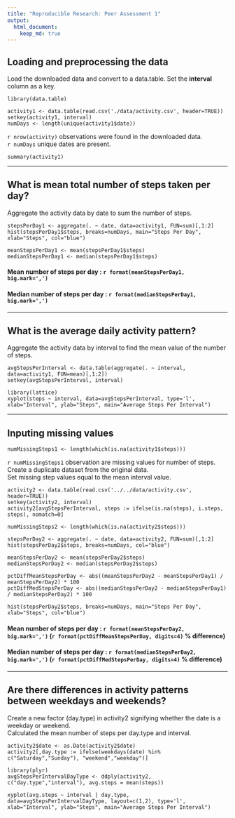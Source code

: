 ```yaml
---
title: "Reproducible Research: Peer Assessment 1"
output: 
  html_document:
    keep_md: true
---
```



## Loading and preprocessing the data

Load the downloaded data and convert to a data.table.  Set the **interval** column as a key.

```{r, echo=TRUE}
library(data.table)

activity1 <- data.table(read.csv('./data/activity.csv', header=TRUE))
setkey(activity1, interval)
numDays <- length(unique(activity1$date))
```

`r nrow(activity)` observations were found in the downloaded data.   
`r numDays` unique dates are present.

```{r}
summary(activity1)
```

***

## What is mean total number of steps taken per day?

Aggregate the activity data by date to sum the number of steps.

```{r, echo=TRUE}
stepsPerDay1 <- aggregate(. ~ date, data=activity1, FUN=sum)[,1:2]
hist(stepsPerDay1$steps, breaks=numDays, main="Steps Per Day", xlab="Steps", col="blue")

meanStepsPerDay1 <- mean(stepsPerDay1$steps)
medianStepsPerDay1 <- median(stepsPerDay1$steps)
```

#### Mean number of steps per day : `r format(meanStepsPerDay1, big.mark=',')`
#### Median number of steps per day : `r format(medianStepsPerDay1, big.mark=',')`

***

## What is the average daily activity pattern?

Aggregate the activity data by interval to find the mean value of the number of steps.

```{r, echo=TRUE}
avgStepsPerInterval <- data.table(aggregate(. ~ interval, data=activity1, FUN=mean)[,1:2])
setkey(avgStepsPerInterval, interval)

library(lattice)
xyplot(steps ~ interval, data=avgStepsPerInterval, type='l', xlab="Interval", ylab="Steps", main="Average Steps Per Interval")
```

***

## Inputing missing values

```{r, echo=TRUE}
numMissingSteps1 <- length(which(is.na(activity1$steps)))
```

`r numMissingSteps1` observation are missing values for number of steps. Create a duplicate dataset from the original data.  
Set missing step values equal to the mean interval value.

```{r, echo=TRUE ,warning=FALSE}
activity2 <- data.table(read.csv('../../data/activity.csv', header=TRUE))
setkey(activity2, interval)
activity2[avgStepsPerInterval, steps := ifelse(is.na(steps), i.steps, steps), nomatch=0]

numMissingSteps2 <- length(which(is.na(activity2$steps)))

stepsPerDay2 <- aggregate(. ~ date, data=activity2, FUN=sum)[,1:2]
hist(stepsPerDay2$steps, breaks=numDays, col="blue")

meanStepsPerDay2 <- mean(stepsPerDay2$steps)
medianStepsPerDay2 <- median(stepsPerDay2$steps)

pctDiffMeanStepsPerDay <- abs((meanStepsPerDay2 - meanStepsPerDay1) / meanStepsPerDay2) * 100
pctDiffMedStepsPerDay <- abs((medianStepsPerDay2 - medianStepsPerDay1) / medianStepsPerDay2) * 100

hist(stepsPerDay2$steps, breaks=numDays, main="Steps Per Day", xlab="Steps", col="blue")
```

#### Mean number of steps per day : `r format(meanStepsPerDay2, big.mark=',')` (`r format(pctDiffMeanStepsPerDay, digits=4)` % difference)  
#### Median number of steps per day : `r format(medianStepsPerDay2, big.mark=',')` (`r format(pctDiffMedStepsPerDay, digits=4)` % difference) 

***

## Are there differences in activity patterns between weekdays and weekends?

Create a new factor (day.type) in activity2 signifying whether the date is a weekday or weekend.  
Calculated the mean number of steps per day.type and interval.

```{r, echo=TRUE}
activity2$date <- as.Date(activity2$date)
activity2[,day.type := ifelse(weekdays(date) %in% c("Saturday","Sunday"), "weekend","weekday")]

library(plyr)
avgStepsPerIntervalDayType <- ddply(activity2, c("day.type","interval"), avg.steps = mean(steps))

xyplot(avg.steps ~ interval | day.type, data=avgStepsPerIntervalDayType, layout=c(1,2), type='l', xlab="Interval", ylab="Steps", main="Average Steps Per Interval")
```




